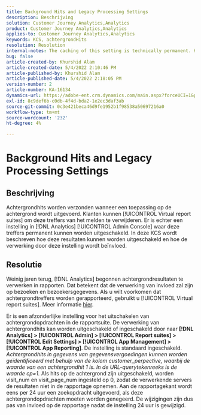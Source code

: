 ```yaml
---
title: Background Hits and Legacy Processing Settings
description: Beschrijving
solution: Customer Journey Analytics,Analytics
product: Customer Journey Analytics,Analytics
applies-to: Customer Journey Analytics,Analytics
keywords: KCS, achtergrondHits
resolution: Resolution
internal-notes: The caching of this setting is technically permanent. However, since we restart those services daily, we are practically manually busting that cache once very 24 hours. The setting caching behavior isn't really documented and is more just of an implementation detail. Therefore, be careful when sharing the information with customers.
bug: false
article-created-by: Khurshid Alam
article-created-date: 5/4/2022 2:10:46 PM
article-published-by: Khurshid Alam
article-published-date: 5/4/2022 2:18:05 PM
version-number: 2
article-number: KA-16134
dynamics-url: https://adobe-ent.crm.dynamics.com/main.aspx?forceUCI=1&pagetype=entityrecord&etn=knowledgearticle&id=d34c29fc-b3cb-ec11-a7b5-6045bd00dbbc
exl-id: 8c9def6b-c0db-4f4d-bda2-1e2ec3daf3ab
source-git-commit: 0c3e421beca46d9fe1952b1f98538a50697216a0
workflow-type: tm+mt
source-wordcount: '232'
ht-degree: 4%

---
```


# Background Hits and Legacy Processing Settings

## Beschrijving


Achtergrondhits worden verzonden wanneer een toepassing op de achtergrond wordt uitgevoerd. Klanten kunnen [!UICONTROL Virtual report suites] om deze treffers van het melden te verwijderen. Er is echter een instelling in [!DNL Analytics] [!UICONTROL Admin Console] waar deze treffers permanent kunnen worden uitgeschakeld. In deze KCS wordt beschreven hoe deze resultaten kunnen worden uitgeschakeld en hoe de verwerking door deze instelling wordt beïnvloed.


## Resolutie


Weinig jaren terug, [!DNL Analytics] begonnen achtergrondresultaten te verwerken in rapporten. Dat betekent dat de verwerking van invloed zal zijn op bezoeken en bezoekersgegevens. Als u wilt voorkomen dat achtergrondtreffers worden gerapporteerd, gebruikt u [!UICONTROL Virtual report suites]. Meer informatie [hier](https://docs.adobe.com/content/help/en/analytics/components/virtual-report-suites/vrs-components.html).

Er is een afzonderlijke instelling voor het uitschakelen van achtergrondopdrachten in de rapportsuite. De verwerking van achtergrondhits kan worden uitgeschakeld of ingeschakeld door naar <b>[!DNL Analytics] > [!UICONTROL Admin] > [!UICONTROL Report suites] > [!UICONTROL Edit Settings] > [!UICONTROL App Management] > [!UICONTROL App Reporting]</b>. De instelling is standaard ingeschakeld.
*Achtergrondhits in gegevens van gegevensvergoedingen kunnen worden geïdentificeerd met behulp van de kolom customer_perpective, waarbij de waarde van een achtergrondhit 1 is. In de URL-querytekenreeks is de waarde cp=1.*
Als hits op de achtergrond zijn uitgeschakeld, worden visit_num en visit_page_num ingesteld op 0, zodat de verwerkende servers de resultaten niet in de rapportage opnemen. Aan de rapportagekant wordt eens per 24 uur een zoekopdracht uitgevoerd, als deze achtergrondopdrachten moeten worden genegeerd. De wijzigingen zijn dus pas van invloed op de rapportage nadat de instelling 24 uur is gewijzigd.
